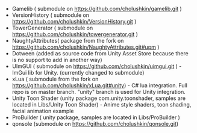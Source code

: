 * Gamelib ( submodule on https://github.com/cholushkin/gamelib.git ) 
* VersionHistory ( submodule on https://github.com/cholushkin/VersionHistory.git )
* TowerGenerator ( submodule on https://github.com/cholushkin/towergenerator.git )
* NaughtyAttributes( package from the fork on https://github.com/cholushkin/NaughtyAttributes.git#upm )
* Dotween (added as source code from Unity Asset Store because there is no support to add in another way)
* UImGUI ( submodule on https://github.com/cholushkin/uimgui.git ) - ImGui lib for Unity. (currently changed to submodule)
* xLua ( submodule from the fork on https://github.com/cholushkin/xLua.git#unity) - C# lua integration. Full repo is on master branch. "unity" branch is used for Unity integration.
* Unity Toon Shader (unity package com.unity.toonshader, samples are located in Libs/Unity Toon Shader) - Anime style shaders, toon shading, facial animation example
* ProBuilder ( unity package, samples are located in Libs/ProBuilder )
* qonsole (submodule on https://github.com/cholushkin/qonsole.git)

